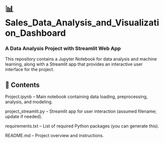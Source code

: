 # 📊 Sales_Data_Analysis_and_Visualization_Dashboard
### A Data Analysis Project with Streamlit Web App
This repository contains a Jupyter Notebook for data analysis and machine learning, along with a Streamlit app that provides an interactive user interface for the project.

## 📁 Contents
Project.ipynb – Main notebook containing data loading, preprocessing, analysis, and modeling.

project_streamlit.py – Streamlit app for user interaction (assumed filename; update if needed).

requirements.txt – List of required Python packages (you can generate this).

README.md – Project overview and instructions.
